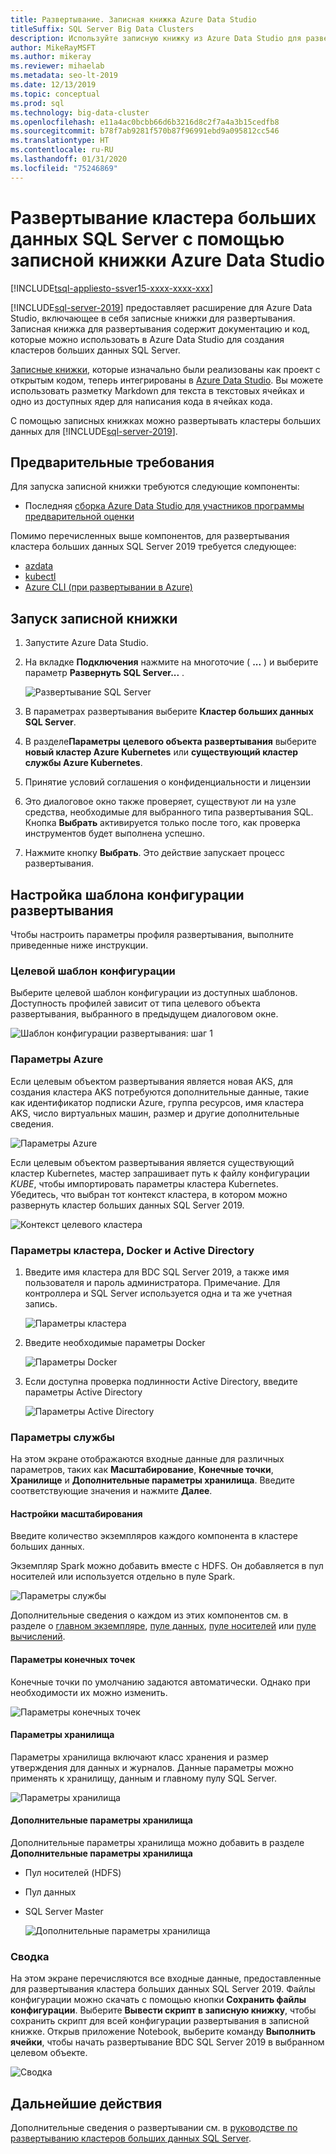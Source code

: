 ```yaml
---
title: Развертывание. Записная книжка Azure Data Studio
titleSuffix: SQL Server Big Data Clusters
description: Используйте записную книжку из Azure Data Studio для развертывания кластера больших данных.
author: MikeRayMSFT
ms.author: mikeray
ms.reviewer: mihaelab
ms.metadata: seo-lt-2019
ms.date: 12/13/2019
ms.topic: conceptual
ms.prod: sql
ms.technology: big-data-cluster
ms.openlocfilehash: e11a4ac0bcbb66d6b3216d8c2f7a4a3b15cedfb8
ms.sourcegitcommit: b78f7ab9281f570b87f96991ebd9a095812cc546
ms.translationtype: HT
ms.contentlocale: ru-RU
ms.lasthandoff: 01/31/2020
ms.locfileid: "75246869"
---
```

# <a name="deploy-sql-server-big-data-cluster-with-azure-data-studio-notebook"></a>Развертывание кластера больших данных SQL Server с помощью записной книжки Azure Data Studio

[!INCLUDE[tsql-appliesto-ssver15-xxxx-xxxx-xxx](../includes/tsql-appliesto-ssver15-xxxx-xxxx-xxx.md)]

[!INCLUDE[sql-server-2019](../includes/sssqlv15-md.md)] предоставляет расширение для Azure Data Studio, включающее в себя записные книжки для развертывания. Записная книжка для развертывания содержит документацию и код, которые можно использовать в Azure Data Studio для создания кластеров больших данных SQL Server.

[Записные книжки](notebooks-guidance.md), которые изначально были реализованы как проект с открытым кодом, теперь интегрированы в [Azure Data Studio](https://docs.microsoft.com/sql/azure-data-studio/download). Вы можете использовать разметку Markdown для текста в текстовых ячейках и одно из доступных ядер для написания кода в ячейках кода.

С помощью записных книжках можно развертывать кластеры больших данных для [!INCLUDE[sql-server-2019](../includes/sssqlv15-md.md)].

## <a name="prerequisites"></a>Предварительные требования

Для запуска записной книжки требуются следующие компоненты:

* Последняя [сборка Azure Data Studio для участников программы предварительной оценки](https://github.com/microsoft/azuredatastudio#try-out-the-latest-insiders-build-from-master)

Помимо перечисленных выше компонентов, для развертывания кластера больших данных SQL Server 2019 требуется следующее:

* [azdata](deploy-install-azdata.md)
* [kubectl](https://kubernetes.io/docs/tasks/tools/install-kubectl/#install-kubectl-binary-using-native-package-management)
* [Azure CLI (при развертывании в Azure)](https://docs.microsoft.com/cli/azure/install-azure-cli?view=azure-cli-latest)

## <a name="launch-the-notebook"></a>Запуск записной книжки

1. Запустите Azure Data Studio.

2. На вкладке **Подключения** нажмите на многоточие ( **...** ) и выберите параметр **Развернуть SQL Server...** .

   ![Развертывание SQL Server](media/deploy-notebooks/deploy-notebooks.png)

3. В параметрах развертывания выберите **Кластер больших данных SQL Server**.

4. В разделе**Параметры** **целевого объекта развертывания** выберите **новый кластер Azure Kubernetes** или **существующий кластер службы Azure Kubernetes**.

5. Принятие условий соглашения о конфиденциальности и лицензии

6. Это диалоговое окно также проверяет, существуют ли на узле средства, необходимые для выбранного типа развертывания SQL. Кнопка **Выбрать** активируется только после того, как проверка инструментов будет выполнена успешно.

7. Нажмите кнопку **Выбрать**. Это действие запускает процесс развертывания.

## <a name="set-deployment-configuration-template"></a>Настройка шаблона конфигурации развертывания

Чтобы настроить параметры профиля развертывания, выполните приведенные ниже инструкции.

### <a name="target-configuration-template"></a>Целевой шаблон конфигурации

Выберите целевой шаблон конфигурации из доступных шаблонов. Доступность профилей зависит от типа целевого объекта развертывания, выбранного в предыдущем диалоговом окне.

   ![Шаблон конфигурации развертывания: шаг 1](media/deploy-notebooks/deployment-configuration-template.png)

### <a name="azure-settings"></a>Параметры Azure

Если целевым объектом развертывания является новая AKS, для создания кластера AKS потребуются дополнительные данные, такие как идентификатор подписки Azure, группа ресурсов, имя кластера AKS, число виртуальных машин, размер и другие дополнительные сведения.

   ![Параметры Azure](media/deploy-notebooks/azure-settings.png)

Если целевым объектом развертывания является существующий кластер Kubernetes, мастер запрашивает путь к файлу конфигурации *KUBE*, чтобы импортировать параметры кластера Kubernetes. Убедитесь, что выбран тот контекст кластера, в котором можно развернуть кластер больших данных SQL Server 2019.

   ![Контекст целевого кластера](media/deploy-notebooks/target-cluster-context.png)

### <a name="cluster-docker-and-ad-settings"></a>Параметры кластера, Docker и Active Directory

1. Введите имя кластера для BDC SQL Server 2019, а также имя пользователя и пароль администратора.
Примечание. Для контроллера и SQL Server используется одна и та же учетная запись.

   ![Параметры кластера](media/deploy-notebooks/cluster-settings.png)

2. Введите необходимые параметры Docker

   ![Параметры Docker](media/deploy-notebooks/docker-settings.png)

3. Если доступна проверка подлинности Active Directory, введите параметры Active Directory

   ![Параметры Active Directory](media/deploy-notebooks/active-directory-settings.png)

### <a name="service-settings"></a>Параметры службы

На этом экране отображаются входные данные для различных параметров, таких как **Масштабирование**, **Конечные точки**, **Хранилище** и **Дополнительные параметры хранилища**. Введите соответствующие значения и нажмите **Далее**.

#### <a name="scale-settings"></a>Настройки масштабирования

Введите количество экземпляров каждого компонента в кластере больших данных.

Экземпляр Spark можно добавить вместе с HDFS. Он добавляется в пул носителей или используется отдельно в пуле Spark.

   ![Параметры службы](media/deploy-notebooks/service-settings.png)

Дополнительные сведения о каждом из этих компонентов см. в разделе о [главном экземпляре](concept-master-instance.md), [пуле данных](concept-data-pool.md), [пуле носителей](concept-storage-pool.md) или [пуле вычислений](concept-compute-pool.md).

#### <a name="endpoint-settings"></a>Параметры конечных точек

Конечные точки по умолчанию задаются автоматически. Однако при необходимости их можно изменить.

   ![Параметры конечных точек](media/deploy-notebooks/endpoint-settings.png)

#### <a name="storage-settings"></a>Параметры хранилища

Параметры хранилища включают класс хранения и размер утверждения для данных и журналов. Данные параметры можно применять к хранилищу, данным и главному пулу SQL Server.

   ![Параметры хранилища](media/deploy-notebooks/storage-settings.png)

#### <a name="advanced-storage-settings"></a>Дополнительные параметры хранилища

Дополнительные параметры хранилища можно добавить в разделе **Дополнительные параметры хранилища**

* Пул носителей (HDFS)
* Пул данных
* SQL Server Master

   ![Дополнительные параметры хранилища](media/deploy-notebooks/advanced-storage-settings.png)

### <a name="summary"></a>Сводка

На этом экране перечисляются все входные данные, предоставленные для развертывания кластера больших данных SQL Server 2019. Файлы конфигурации можно скачать с помощью кнопки **Сохранить файлы конфигурации**. Выберите **Вывести скрипт в записную книжку**, чтобы сохранить скрипт для всей конфигурации развертывания в записной книжке. Открыв приложение Notebook, выберите команду **Выполнить ячейки**, чтобы начать развертывание BDC SQL Server 2019 в выбранном целевом объекте.

   ![Сводка](media/deploy-notebooks/deploy-sql-server-big-data-cluster-on-a-new-AKS-cluster.png)

## <a name="next-steps"></a>Дальнейшие действия

Дополнительные сведения о развертывании см. в [руководстве по развертыванию кластеров больших данных SQL Server](deployment-guidance.md).

